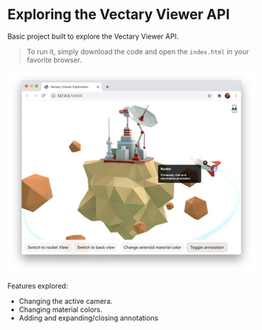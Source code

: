 # Exploring the Vectary Viewer API

Basic project built to explore the Vectary Viewer API.

> To run it, simply download the code and open the `index.html` in your favorite browser.

![screenshot](./docs/screenshot.png)

Features explored:

- Changing the active camera.
- Changing material colors.
- Adding and expanding/closing annotations
